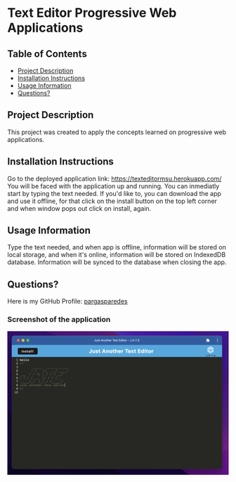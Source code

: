 # Text Editor Progressive Web Applications


## Table of Contents
- [Project Description](#project-description)
- [Installation Instructions](#installation-instructions)
- [Usage Information](#usage-information)
- [Questions?](#questions)

## Project Description
This project was created to apply the concepts learned on progressive web applications.

## Installation Instructions
Go to the deployed application link: https://texteditormsu.herokuapp.com/
You will be faced with the application up and running.
You can inmediatly start by typing the text needed.
If you'd like to, you can download the app and use it offline, for that click on the install button on the top left corner and when window pops out click on install, again.

## Usage Information
Type the text needed, and when app is offline, information will be stored on local storage, and when it's online, information will be stored on IndexedDB database.
Information will be synced to the database when closing the app.

## Questions?
Here is my GitHub Profile: [pargasparedes](https://github.com/pargasparedes)

### Screenshot of the application
![screenshot](./assets/screenshot.png)
